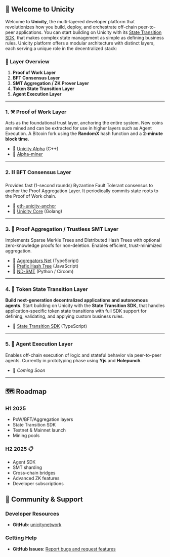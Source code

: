 ## 🚀 Welcome to Unicity

Welcome to **Unicity**, the multi-layered developer platform that revolutionizes how you build, deploy, and orchestrate off-chain peer-to-peer applications. You can start building on Unicity with its [State Transition SDK](https://github.com/unicitynetwork/state-transition-sdk), that makes complex state management as simple as defining business rules. Unicity platform offers a modular architecture with distinct layers, each serving a unique role in the decentralized stack:

### 🔷 Layer Overview

1. **Proof of Work Layer**  
2. **BFT Consensus Layer**  
3. **SMT Aggregation / ZK Prover Layer**  
4. **Token State Transition Layer**  
5. **Agent Execution Layer**

---

### 1. ⚒️ Proof of Work Layer

Acts as the foundational trust layer, anchoring the entire system. New coins are mined and can be extracted for use in higher layers such as Agent Execution. A Bitcoin fork using the **RandomX** hash function and a **2-minute block time**.

- 🔗 [Unicity Alpha](https://github.com/unicitynetwork/alpha) (C++)
- 🔗 [Alpha-miner](https://github.com/unicitynetwork/alpha-miner)

---

### 2. ⛓️ BFT Consensus Layer

Provides fast (1-second rounds) Byzantine Fault Tolerant consensus to anchor the Proof Aggregation Layer. It periodically commits state roots to the Proof of Work chain.

- 🔗 [eth-unicity-anchor](https://github.com/unicitynetwork/eth-unicity-anchor)  
- 🔗 [Unicity Core](https://github.com/unicitynetwork/unicity-core) (Golang)

---

### 3. 🌲 Proof Aggregation / Trustless SMT Layer

Implements Sparse Merkle Trees and Distributed Hash Trees with optional zero-knowledge proofs for non-deletion. Enables efficient, trust-minimized aggregation.

- 🔗 [Aggregators Net](https://github.com/unicitynetwork/aggregators_net) (TypeScript)  
- 🔗 [Prefix Hash Tree](https://github.com/unicitynetwork/prefix-hash-tree) (JavaScript)  
- 🔗 [ND-SMT](https://github.com/unicitynetwork/nd-smt) (Python / Circom)

---

### 4. 💱 Token State Transition Layer

**Build next-generation decentralized applications and autonomous agents**. 
Start building on Unicity with the **State Transition SDK**, that handles application-specific token state transitions with full SDK support for defining, validating, and applying custom business rules.

- 🔗 [State Transition SDK](https://github.com/unicitynetwork/state-transition-sdk) (TypeScript)

---

### 5. 🤖 Agent Execution Layer

Enables off-chain execution of logic and stateful behavior via peer-to-peer agents. Currently in prototyping phase using **Yjs** and **Holepunch**.

- 🚧 *Coming Soon*

---

## 🗺️ Roadmap

### H1 2025
- PoW/BFT/Aggregation layers
- State Transition SDK
- Testnet & Mainnet launch
- Mining pools

### H2 2025 📋
- Agent SDK
- SMT sharding
- Cross-chain bridges
- Advanced ZK features
- Developer subscriptions

## 🤝 Community & Support

### Developer Resources
- **GitHub**: [unicitynetwork](https://github.com/unicitynetwork)

### Getting Help
- **GitHub Issues**: [Report bugs and request features](https://github.com/unicitynetwork/.github/issues)

<!--

**Here are some ideas to get you started:**

🙋‍♀️ A short introduction - what is your organization all about?
🌈 Contribution guidelines - how can the community get involved?
👩‍💻 Useful resources - where can the community find your docs? Is there anything else the community should know?
🍿 Fun facts - what does your team eat for breakfast?
🧙 Remember, you can do mighty things with the power of [Markdown](https://docs.github.com/github/writing-on-github/getting-started-with-writing-and-formatting-on-github/basic-writing-and-formatting-syntax)
-->
